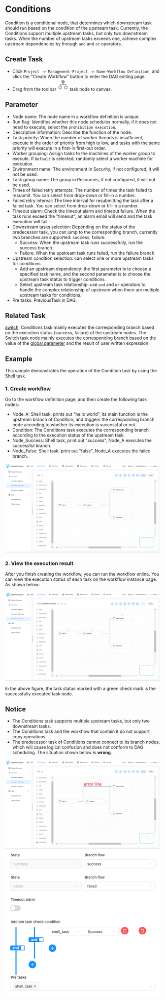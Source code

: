 # Conditions

Condition is a conditional node, that determines which downstream task should run based on the condition of the upstream task. Currently, the Conditions support multiple upstream tasks, but only two downstream tasks. When the number of upstream tasks exceeds one, achieve complex upstream dependencies by through `and` and `or` operators.

## Create Task

- Click `Project -> Management-Project -> Name-Workflow Definition`, and click the "Create Workflow" button to enter the DAG editing page.
- Drag from the toolbar ![condition_icon](../../../../img/conditions.png) task node to canvas.

## Parameter

- Node name: The node name in a workflow definition is unique.
- Run flag: Identifies whether this node schedules normally, if it does not need to execute, select the `prohibition execution`.
- Descriptive information: Describe the function of the node.
- Task priority: When the number of worker threads is insufficient, execute in the order of priority from high to low, and tasks with the same priority will execute in a first-in first-out order.
- Worker grouping: Assign tasks to the machines of the worker group to execute. If `Default` is selected, randomly select a worker machine for execution.
- Environment name: The environment in Security, if not configured, it will not be used.
- Task group name: The group in Resources, if not configured, it will not be used.
- Times of failed retry attempts: The number of times the task failed to resubmit. You can select from drop-down or fill-in a number.
- Failed retry interval: The time interval for resubmitting the task after a failed task. You can select from drop-down or fill-in a number.
- Timeout alarm: Check the timeout alarm and timeout failure. When the task runs exceed the "timeout", an alarm email will send and the task execution will fail.
- Downstream tasks selection: Depending on the status of the predecessor task, you can jump to the corresponding branch, currently two branches are supported: success, failure.
  - Success: When the upstream task runs successfully, run the success branch.
  - Failure: When the upstream task runs failed, run the failure branch.
- Upstream condition selection: can select one or more upstream tasks for conditions.
  - Add an upstream dependency: the first parameter is to choose a specified task name, and the second parameter is to choose the upstream task status to trigger conditions.
  - Select upstream task relationship: use `and` and `or` operators to handle the complex relationship of upstream when there are multiple upstream tasks for conditions.
- Pre tasks: PreviousTask in DAG.

## Related Task

[switch](switch.md): Conditions task mainly executes the corresponding branch based on the execution status (success, failure) of the upstream nodes. The [Switch](switch.md) task node mainly executes the corresponding branch based on the value of the [global parameter](../parameter/global.md) and the result of user written expression.

## Example

This sample demonstrates the operation of the Condition task by using the [Shell](shell.md) task.

### 1. Create workflow

Go to the workflow definition page, and then create the following task nodes:

- Node_A: Shell task, prints out "hello world", its main function is the upstream branch of Condition, and triggers the corresponding branch node according to whether its execution is successful or not.
- Condition: The Conditions task executes the corresponding branch according to the execution status of the upstream task.
- Node_Success: Shell task, print out "success", Node_A executes the successful branch.
- Node_False: Shell task, print out "false", Node_A executes the failed branch.

![condition_task01](../../../../img/tasks/demo/condition_task01.png)

### 2. View the execution result

After you finish creating the workflow, you can run the workflow online. You can view the execution status of each task on the workflow instance page. As shown below:

![condition_task02](../../../../img/tasks/demo/condition_task02.png)

In the above figure, the task status marked with a green check mark is the successfully executed task node.

## Notice

- The Conditions task supports multiple upstream tasks, but only two downstream tasks.
- The Conditions task and the workflow that contain it do not support copy operations.
- The predecessor task of Conditions cannot connect to its branch nodes, which will cause logical confusion and does not conform to DAG scheduling. The situation shown below is **wrong**.

![condition_task03](../../../../img/tasks/demo/condition_task03.png)
![condition_task04](../../../../img/tasks/demo/condition_task04.png)
